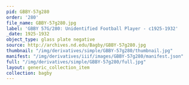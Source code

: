 ```yaml
---
pid: GBBY-57g280
order: '280'
file_name: GBBY-57g280.jpg
label: 'GBBY 57G/280: Unidentified Football Player - c1925-1932'
_date: 1925-1932
object_type: glass plate negative
source: http://archives.nd.edu/Bagby/GBBY-57g280.jpg
thumbnail: "/img/derivatives/simple/GBBY-57g280/thumbnail.jpg"
manifest: "/img/derivatives/iiif/images/GBBY-57g280/manifest.json"
full: "/img/derivatives/simple/GBBY-57g280/full.jpg"
layout: generic_collection_item
collection: bagby
---
```

